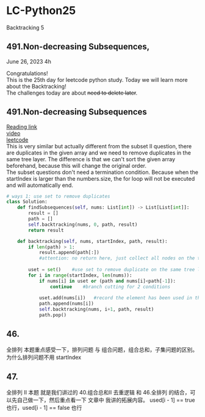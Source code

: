 # LC-Python25
Backtracking 5

## 491.Non-decreasing Subsequences, 

June 26, 2023  4h

Congratulations!\
This is the 25th day for leetcode python study. Today we will learn more about the Backtracking!\
The challenges today are about ~~need to delete later~~.


## 491.Non-decreasing Subsequences
[Reading link](https://github.com/youngyangyang04/leetcode-master/blob/master/problems/0491.%E9%80%92%E5%A2%9E%E5%AD%90%E5%BA%8F%E5%88%97.md)\
[video](https://www.bilibili.com/video/BV1EG4y1h78v/?spm_id_from=pageDriver&vd_source=63f26efad0d35bcbb0de794512ac21f3)\
[leetcode](https://leetcode.com/problems/non-decreasing-subsequences/)\
This is very similar but actually different from the subset II question, there are duplicates in the given array and we need to remove duplicates in the same tree layer. The difference is that we can't sort the given array beforehand, because this will change the original order. \
The subset questions don't need a termination condition. Because when the startIndex is larger than the numbers.size, the for loop will not be executed and will automatically end.
```python
# ways 1: use set to remove duplicates
class Solution:
    def findSubsequences(self, nums: List[int]) -> List[List[int]]:
        result = []
        path = []
        self.backtracking(nums, 0, path, result)
        return result

    def backtracking(self, nums, startIndex, path, result):
        if len(path) > 1:
            result.append(path[:])
            #attention: no return here, just collect all nodes on the tree
        
        uset = set()    #use set to remove duplicate on the same tree layer
        for i in range(startIndex, len(nums)):
            if nums[i] in uset or (path and nums[i]<path[-1]):
                continue    #branch cutting for 2 conditions
            
            uset.add(nums[i])   #record the element has been used in this tree layer
            path.append(nums[i])
            self.backtracking(nums, i+1, path, result)
            path.pop()
```


## 46.
全排列 本题重点感受一下，排列问题 与 组合问题，组合总和，子集问题的区别。 为什么排列问题不用 startIndex 


## 47.
全排列 II 本题 就是我们讲过的 40.组合总和II 去重逻辑 和 46.全排列 的结合，可以先自己做一下，然后重点看一下 文章中 我讲的拓展内容。 used[i - 1] == true 也行，used[i - 1] == false 也行 

